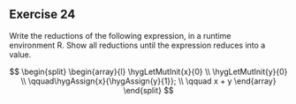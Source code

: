 ## Exercise 24

Write the reductions of the following expression, in a runtime environment R. Show all reductions until the expression reduces into a value.

$$
\begin{split}
\begin{array}{l}
  \hygLetMutInit{x}{0} \\
  \hygLetMutInit{y}{0} \\
  \qquad\hygAssign{x}{\hygAssign{y}{1}}; \\
  \qquad x + y
\end{array}
\end{split}
$$